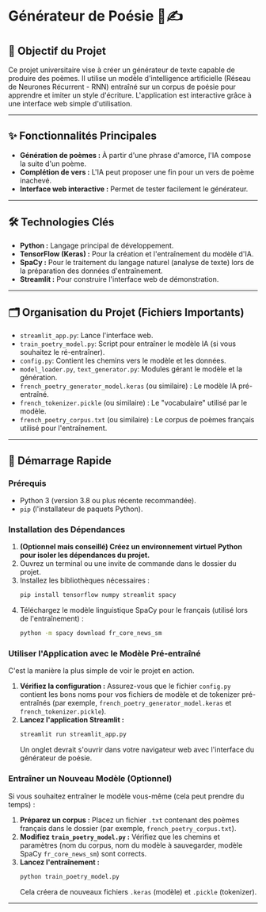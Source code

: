 # Générateur de Poésie  📜✍️

## 🎯 Objectif du Projet

Ce projet universitaire vise à créer un générateur de texte capable de produire des poèmes. Il utilise un modèle d'intelligence artificielle (Réseau de Neurones Récurrent - RNN) entraîné sur un corpus de poésie pour apprendre et imiter un style d'écriture. L'application est interactive grâce à une interface web simple d'utilisation.

---

## ✨ Fonctionnalités Principales

* **Génération de poèmes :** À partir d'une phrase d'amorce, l'IA compose la suite d'un poème.
* **Complétion de vers :** L'IA peut proposer une fin pour un vers de poème inachevé.
* **Interface web interactive :** Permet de tester facilement le générateur.

---

## 🛠️ Technologies Clés

* **Python :** Langage principal de développement.
* **TensorFlow (Keras) :** Pour la création et l'entraînement du modèle d'IA.
* **SpaCy :** Pour le traitement du langage naturel (analyse de texte) lors de la préparation des données d'entraînement.
* **Streamlit :** Pour construire l'interface web de démonstration.

---

## 🗂️ Organisation du Projet (Fichiers Importants)

* `streamlit_app.py`: Lance l'interface web.
* `train_poetry_model.py`: Script pour entraîner le modèle IA (si vous souhaitez le ré-entraîner).
* `config.py`: Contient les chemins vers le modèle et les données.
* `model_loader.py`, `text_generator.py`: Modules gérant le modèle et la génération.
* `french_poetry_generator_model.keras` (ou similaire) : Le modèle IA pré-entraîné.
* `french_tokenizer.pickle` (ou similaire) : Le "vocabulaire" utilisé par le modèle.
* `french_poetry_corpus.txt` (ou similaire) : Le corpus de poèmes français utilisé pour l'entraînement.

---

## 🚀 Démarrage Rapide

### Prérequis

* Python 3 (version 3.8 ou plus récente recommandée).
* `pip` (l'installateur de paquets Python).

### Installation des Dépendances

1.  **(Optionnel mais conseillé) Créez un environnement virtuel Python pour isoler les dépendances du projet.**
2.  Ouvrez un terminal ou une invite de commande dans le dossier du projet.
3.  Installez les bibliothèques nécessaires :
    ```bash
    pip install tensorflow numpy streamlit spacy
    ```
4.  Téléchargez le modèle linguistique SpaCy pour le français (utilisé lors de l'entraînement) :
    ```bash
    python -m spacy download fr_core_news_sm
    ```

### Utiliser l'Application avec le Modèle Pré-entraîné

C'est la manière la plus simple de voir le projet en action.

1.  **Vérifiez la configuration :** Assurez-vous que le fichier `config.py` contient les bons noms pour vos fichiers de modèle et de tokenizer pré-entraînés (par exemple, `french_poetry_generator_model.keras` et `french_tokenizer.pickle`).
2.  **Lancez l'application Streamlit :**
    ```bash
    streamlit run streamlit_app.py
    ```
    Un onglet devrait s'ouvrir dans votre navigateur web avec l'interface du générateur de poésie.

### Entraîner un Nouveau Modèle (Optionnel)

Si vous souhaitez entraîner le modèle vous-même (cela peut prendre du temps) :

1.  **Préparez un corpus :** Placez un fichier `.txt` contenant des poèmes français dans le dossier (par exemple, `french_poetry_corpus.txt`).
2.  **Modifiez `train_poetry_model.py` :** Vérifiez que les chemins et paramètres (nom du corpus, nom du modèle à sauvegarder, modèle SpaCy `fr_core_news_sm`) sont corrects.
3.  **Lancez l'entraînement :**
    ```bash
    python train_poetry_model.py
    ```
    Cela créera de nouveaux fichiers `.keras` (modèle) et `.pickle` (tokenizer).

---